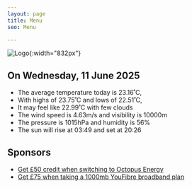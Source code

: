 ```yaml
---
layout: page
title: Menu
seo: Menu

---
```


![Logo](/images/logo.jpg){:width="832px"}

<!-- weather_marker starts -->
## On Wednesday, 11 June 2025

- The average temperature today is 23.16˚C,
- With highs of 23.75˚C and lows of 22.51˚C,
- It may feel like 22.99˚C with few clouds
- The wind speed is 4.63m/s and visibility is 10000m
- The pressure is 1015hPa and humidity is 56%
- The sun will rise at 03:49 and set at 20:26

<!-- weather_marker ends -->

## Sponsors

- [Get £50 credit when switching to Octopus Energy](https://bit.ly/3oD1nnS)
- [Get £75 when taking a 1000mb YouFibre broadband plan](https://aklam.io/91zWhU?)
